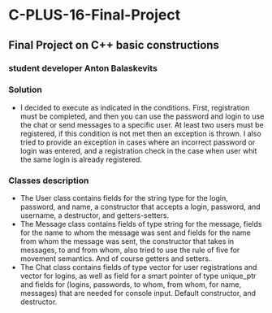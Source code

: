 # C-PLUS-16-Final-Project
## Final Project on C++ basic constructions
### student developer Anton Balaskevits
### Solution
- I decided to execute as indicated in the conditions. First, registration must be completed, and then you can use the password and login to use the chat or send messages to a specific user. At least two users must be registered, if this condition is not met then an exception is thrown. I also tried to provide an exception in cases where an incorrect password or login was entered, and a registration check in the case when user whit the same login is already registered.
### Classes description
- The User class contains fields for the string type for the login, password, and name, a constructor that accepts a login, password, and username, a destructor, and getters-setters.
- The Message class contains fields of type string for the message, fields for the name to whom the message was sent and fields for the name from whom the message was sent, the constructor that takes in messages, to and from whom, also tried to use the rule of five for movement semantics. And of course getters and setters.
- The Chat class contains fields of type vector for user registrations and vector for logins, as well as field for a smart pointer of type unique_ptr and fields for (logins, passwords, to whom, from whom, for name, messages) that are needed for console input. Default constructor, and destructor.
